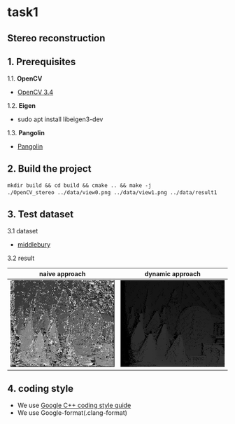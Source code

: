 # task1
## Stereo reconstruction

## 1. Prerequisites

1.1. **OpenCV**
- [OpenCV 3.4](https://github.com/opencv/opencv/tree/3.4)

1.2. **Eigen**
- sudo apt install libeigen3-dev

1.3. **Pangolin** 
- [Pangolin](https://github.com/stevenlovegrove/Pangolin)

## 2. Build the project
```
mkdir build && cd build && cmake .. && make -j 
./OpenCV_stereo ../data/view0.png ../data/view1.png ../data/result1

```

## 3. Test dataset

3.1 dataset
- [middlebury](https://vision.middlebury.edu/stereo/data/)

3.2 result

naive approach             |  dynamic approach
:-------------------------:|:-------------------------:
![](data/result_naive.png)  |  ![](data/dp_disparities.png)


## 4. coding style
- We use [Google C++ coding style guide](https://google.github.io/styleguide/cppguide.html)
- We use Google-format(.clang-format)
